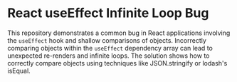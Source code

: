 # React useEffect Infinite Loop Bug

This repository demonstrates a common bug in React applications involving the `useEffect` hook and shallow comparisons of objects.  Incorrectly comparing objects within the `useEffect` dependency array can lead to unexpected re-renders and infinite loops.  The solution shows how to correctly compare objects using techniques like JSON.stringify or lodash's isEqual.
